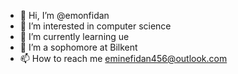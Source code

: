 - 👋 Hi, I’m @emonfidan
- 👀 I’m interested in computer science
- 🌱 I’m currently learning ue
- 💞️ I’m a sophomore at Bilkent
- 📫 How to reach me eminefidan456@outlook.com

<!---
emonfidan/emonfidan is a ✨ special ✨ repository because its `README.md` (this file) appears on your GitHub profile.
You can click the Preview link to take a look at your changes.
--->
